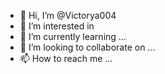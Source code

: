 - 👋 Hi, I’m @Victorya004
- 👀 I’m interested in  
- 🌱 I’m currently learning ...
- 💞️ I’m looking to collaborate on ...
- 📫 How to reach me ...

<!---
Victorya004/Victorya004 is a ✨ special ✨ repository because its `README.md` (this file) appears on your GitHub profile.
You can click the Preview link to take a look at your changes.
--->
